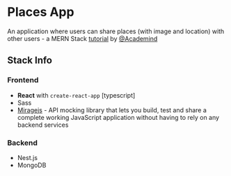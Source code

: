 # Places App
An application where users can share places (with image and location) with other users - a MERN Stack [tutorial][course] by [@Academind][academind]

## Stack Info
### Frontend
- **React** with `create-react-app` [typescript]
- Sass
- [Miragejs][miragejs] - API mocking library that lets you build, test and share a complete working JavaScript application without having to rely on any backend services

### Backend
- Nest.js
- MongoDB





[academind]: https://twitter.com/academind_real
[course]: https://www.udemy.com/course/react-nodejs-express-mongodb-the-mern-fullstack-guide/
[miragejs]: https://miragejs.com